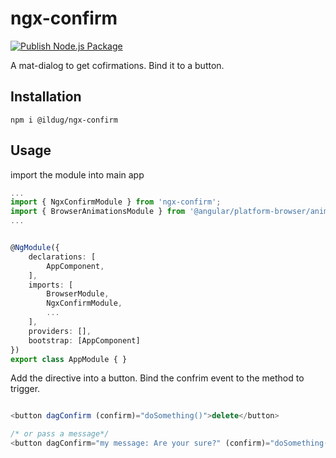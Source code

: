 # ngx-confirm

[![Publish Node.js Package](https://github.com/ilDug/ngx-confirm/actions/workflows/npm-publish.yml/badge.svg)](https://github.com/ilDug/ngx-confirm/actions/workflows/npm-publish.yml)

A mat-dialog to get cofirmations. Bind it to a button.

## Installation

```
npm i @ildug/ngx-confirm
```


## Usage

import the module into main app

``` typescript
...
import { NgxConfirmModule } from 'ngx-confirm';
import { BrowserAnimationsModule } from '@angular/platform-browser/animations'
...


@NgModule({
    declarations: [
        AppComponent,
    ],
    imports: [
        BrowserModule,
        NgxConfirmModule,
        ...
    ],
    providers: [],
    bootstrap: [AppComponent]
})
export class AppModule { }
```

Add the directive into a button. Bind the confrim event to the method to trigger.

``` typescript

<button dagConfirm (confirm)="doSomething()">delete</button>

/* or pass a message*/
<button dagConfirm="my message: Are your sure?" (confirm)="doSomething()">delete</button>
``` 
